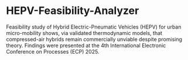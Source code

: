 # HEPV-Feasibility-Analyzer
Feasibility study of Hybrid Electric-Pneumatic Vehicles (HEPV) for urban micro-mobility shows, via validated thermodynamic models, that compressed-air hybrids remain commercially unviable despite promising theory. Findings were presented at the 4th International Electronic Conference on Processes (ECP) 2025.
